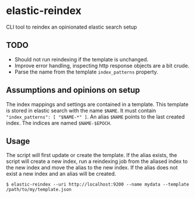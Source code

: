 # elastic-reindex
CLI tool to reindex an opinionated elastic search setup

## TODO

 * Should not run reindexing if the template is unchanged.
 * Improve error handling, inspecting http response objects are a bit crude.
 * Parse the name from the template `index_patterns` property.

## Assumptions and opinions on setup

The index mappings and settings are contained in a template.
This template is stored in elastic search with the name `$NAME`.
It must contain `"index_patterns": [ "$NAME-*" ]`.
An alias `$NAME` points to the last created index.
The indices are named `$NAME-$EPOCH`.

## Usage

The script will first update or create the template.
If the alias exists, the script will create a new index, run a reindexing job from the aliased index to the new index
and move the alias to the new index.
If the alias does not exist a new index and an alias will be created.

```
$ elastic-reindex --uri http://localhost:9200 --name mydata --template /path/to/my/template.json
```
